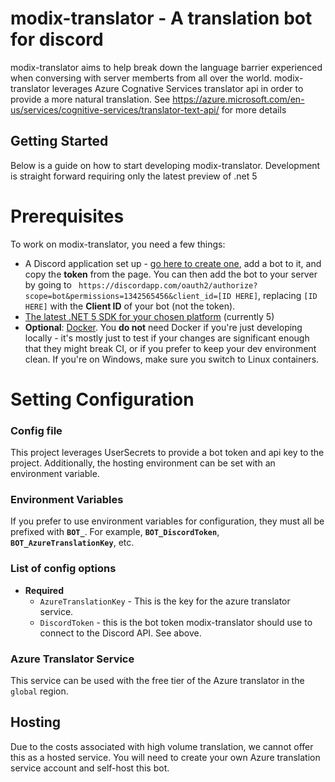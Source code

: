 # modix-translator - A translation bot for discord

modix-translator aims to help break down the language barrier experienced when conversing with server memberts from all over the world. modix-translator leverages Azure Cognative Services translator api in order to provide a more natural translation. See https://azure.microsoft.com/en-us/services/cognitive-services/translator-text-api/ for more details

## Getting Started

Below is a guide on how to start developing modix-translator. Development is straight forward requiring only the latest preview of .net 5

# Prerequisites
To work on modix-translator, you need a few things:
- A Discord application set up - [go here to create one](https://discordapp.com/developers/applications/), add a bot to it, and copy the **token** from the page. You can then add the bot to your server by going to ` https://discordapp.com/oauth2/authorize?scope=bot&permissions=1342565456&client_id=[ID HERE]`, replacing `[ID HERE]` with the **Client ID** of your bot (not the token).
- [The latest .NET 5 SDK for your chosen platform](https://dotnet.microsoft.com/download/dotnet/5.0?utm_source=dotnet-website&utm_medium=banner&utm_campaign=preview5-banner) (currently 5)
- **Optional**: [Docker](https://www.docker.com/get-docker). You **do not** need Docker if you're just developing locally - it's mostly just to test if your changes are significant enough that they might break CI, or if you prefer to keep your dev environment clean. If you're on Windows, make sure you switch to Linux containers.

# Setting Configuration
### Config file
This project leverages UserSecrets to provide a bot token and api key to the project. Additionally, the hosting environment can be set with an environment variable.

### Environment Variables
If you prefer to use environment variables for configuration, they must all be prefixed with **`BOT_`**. For example, **`BOT_DiscordToken`**, **`BOT_AzureTranslationKey`**, etc.

### List of config options
- **Required**
  - `AzureTranslationKey` - This is the key for the azure translator service.
  - `DiscordToken` - this is the bot token modix-translator should use to connect to the Discord API. See above.

### Azure Translator Service
This service can be used with the free tier of the Azure translator in the `global` region.

## Hosting

Due to the costs associated with high volume translation, we cannot offer this as a hosted service. You will need to create your own Azure translation service account and self-host this bot.


